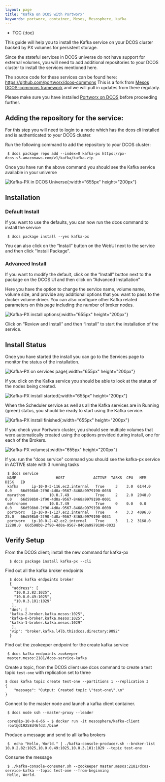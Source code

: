 ```yaml
---
layout: page
title: "Kafka on DCOS with Portworx"
keywords: portworx, container, Mesos, Mesosphere, kafka
---
```


* TOC
{:toc}

This guide will help you to install the Kafka service on your DCOS cluster backed by PX volumes for persistent storage.

Since the stateful services in DCOS universe do not have support for external volumes, you will need to add additional
repositories to your DCOS cluster to install the services mentioned here. 

The source code for these services can be found here: https://github.com/portworx/dcos-commons
This is a fork from [Mesos DCOS-commons framework](https://github.com/mesosphere/dcos-commons) and we will pull in updates from there regularly.

Please make sure you have installed [Portworx on DCOS](/scheduler/mesosphere-dcos/install.html) before proceeding further.

## Adding the repository for the service:

For this step you will need to login to a node which has the dcos cli installed and is authenticated to your DCOS cluster.

Run the following command to add the repository to your DCOS cluster:


     $ dcos package repo add --index=0 kafka-px https://px-dcos.s3.amazonaws.com/v1/kafka/kafka.zip


Once you have run the above command you should see the Kafka service available in your universe

![Kafka-PX in DCOS Universe](/images/dcos-kafka-px-universe.png){:width="655px" height="200px"}

## Installation
### Default Install
If you want to use the defaults, you can now run the dcos command to install the service

     $ dcos package install --yes kafka-px

You can also click on the  “Install” button on the WebUI next to the service and then click “Install Package”.

### Advanced Install
If you want to modify the default, click on the “Install” button next to the package on the DCOS UI and then click on
“Advanced Installation”

Here you have the option to change the service name, volume name, volume size, and provide any additional options that you
want to pass to the docker volume driver. You can also configure other Kafka related parameters on this page including the
number of broker nodes.

![Kafka-PX install options](/images/dcos-kafka-px-install-options.png){:width="655px" height="200px"}

Click on “Review and Install” and then “Install” to start the installation of the service.

## Install Status
Once you have started the install you can go to the Services page to monitor the status of the installation.

![Kafka-PX on services page](/images/dcos-kafka-px-service.png){:width="655px" height="200px"}

If you click on the Kafka service you should be able to look at the status of the nodes being created. 

![Kafka-PX install started](/images/dcos-kafka-px-started-install.png){:width="655px" height="200px"}

When the Scheduler service as well as all the Kafka services are in Running (green) status, you should be ready to start 
using the Kafka service.

![Kafka-PX install finished](/images/dcos-kafka-px-finished-install.png){:width="655px" height="200px"}

If you check your Portworx cluster, you should see multiple volumes that were automatically created using the options
provided during install, one for each of the Brokers.

![Kafka-PX volumes](/images/dcos-kafka-px-volume-list.png){:width="655px" height="200px"}

If you run the "dcos service" command you should see the kafka-px service in ACTIVE state with 3 running tasks


     $ dcos service
     NAME                  HOST             ACTIVE  TASKS  CPU   MEM      DISK   ID                                         
     kafka      ip-10-0-3-116.ec2.internal   True     3    3.0  6144.0    0.0    66d598b0-2f90-4d0a-9567-8468a9979190-0038  
     marathon           10.0.7.49            True     2    2.0  2048.0    0.0    66d598b0-2f90-4d0a-9567-8468a9979190-0001  
     metronome          10.0.7.49            True     0    0.0   0.0      0.0    66d598b0-2f90-4d0a-9567-8468a9979190-0000  
     portworx   ip-10-0-1-127.ec2.internal   True     4    3.3  4096.0    25.0   66d598b0-2f90-4d0a-9567-8468a9979190-0031  
     portworx   ip-10-0-2-42.ec2.internal    True     3    1.2  3168.0  12288.0  66d598b0-2f90-4d0a-9567-8468a9979190-0032


## Verify Setup

From the DCOS client; install the new command for kafka-px

      $ docs package install kafka-px --cli

Find out all the kafka broker endpoints

      $ dcos kafka endpoints broker
      {
       "address": [
        "10.0.2.82:1025",
        "10.0.0.49:1025",
        "10.0.3.101:1029"
       ],
      "dns": [
      "kafka-2-broker.kafka.mesos:1025",
      "kafka-0-broker.kafka.mesos:1025",
      "kafka-1-broker.kafka.mesos:1029"
       ],
      "vip": "broker.kafka.l4lb.thisdcos.directory:9092"
      }

Find out the zookeeper endpoint for the create kafka service

     $ dcos kafka endpoints zookeeper
     master.mesos:2181/dcos-service-kafka


Create a topic, from the DCOS client use dcos command to create a test topic ``test-one`` with replication set to three

    $ dcos kafka topic create test-one --partitions 1 --replication 3
    {
        "message": "Output: Created topic \"test-one\".\n"
    }

Connect to the master node and launch a kafka client container. 
   
     $ dcos node ssh --master-proxy --leader
    
     core@ip-10-0-6-66 ~ $ docker run -it mesosphere/kafka-client
     root@d19258d46fd3:/bin#
   
Produce a message and send to all kafka brokers

   
     $  echo "Hello, World." | ./kafka-console-producer.sh --broker-list 10.0.2.82:1025,10.0.0.49:1025,10.0.3.101:1029 --topic test-one

Consume the message

     $ ./kafka-console-consumer.sh --zookeeper master.mesos:2181/dcos-service-kafka --topic test-one --from-beginning
     Hello, World.